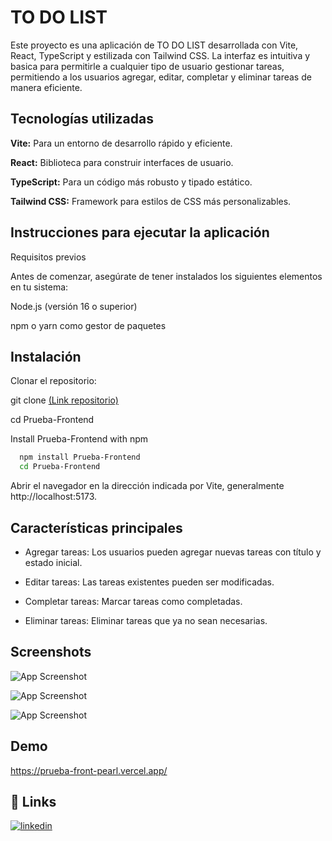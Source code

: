 
# TO DO LIST

Este proyecto es una aplicación de TO DO LIST desarrollada con Vite, React, TypeScript y estilizada con Tailwind CSS. La interfaz es intuitiva y basica para permitirle a cualquier tipo de usuario gestionar tareas, permitiendo a los usuarios agregar, editar, completar y eliminar tareas de manera eficiente.
## Tecnologías utilizadas

**Vite:** Para un entorno de desarrollo rápido y eficiente.

**React:** Biblioteca para construir interfaces de usuario.

**TypeScript:** Para un código más robusto y tipado estático.

**Tailwind CSS:** Framework para estilos de CSS más personalizables.
## Instrucciones para ejecutar la aplicación

Requisitos previos

Antes de comenzar, asegúrate de tener instalados los siguientes elementos en tu sistema:

Node.js (versión 16 o superior)

npm o yarn como gestor de paquetes
## Instalación

Clonar el repositorio:

git clone [(Link repositorio)](https://github.com/matiasbongiovanni/Prueba-Frontend/)

cd Prueba-Frontend

Install Prueba-Frontend with npm

```bash
  npm install Prueba-Frontend
  cd Prueba-Frontend
```

Abrir el navegador en la dirección indicada por Vite, generalmente http://localhost:5173.
    
## Características principales

- Agregar tareas: Los usuarios pueden agregar nuevas tareas con título y estado inicial.

- Editar tareas: Las tareas existentes pueden ser modificadas.

- Completar tareas: Marcar tareas como completadas.

- Eliminar tareas: Eliminar tareas que ya no sean necesarias.
## Screenshots

![App Screenshot](https://iili.io/2OWPOEx.png)

![App Screenshot](https://iili.io/2OW6bWb.png)

![App Screenshot](https://iili.io/2OWPpTX.png)




## Demo

https://prueba-front-pearl.vercel.app/


## 🔗 Links
[![linkedin](https://img.shields.io/badge/linkedin-0A66C2?style=for-the-badge&logo=linkedin&logoColor=white)](https://www.linkedin.com/in/matiasbongiovanni/)

